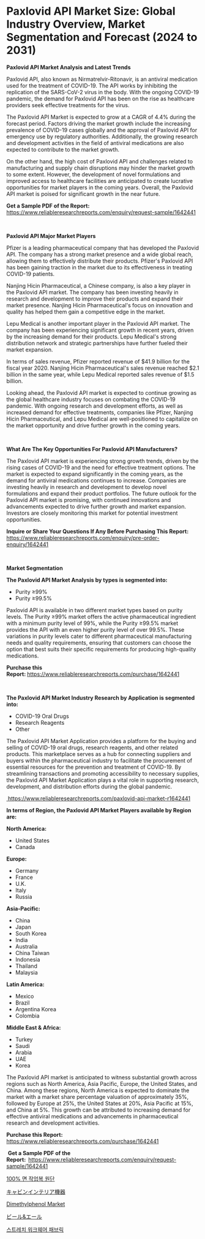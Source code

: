<p><h1>Paxlovid API Market Size: Global Industry Overview, Market Segmentation and Forecast (2024 to 2031)</h1></p><p><strong>Paxlovid API Market Analysis and Latest Trends</strong></p>
<p><p>Paxlovid API, also known as Nirmatrelvir-Ritonavir, is an antiviral medication used for the treatment of COVID-19. The API works by inhibiting the replication of the SARS-CoV-2 virus in the body. With the ongoing COVID-19 pandemic, the demand for Paxlovid API has been on the rise as healthcare providers seek effective treatments for the virus.</p><p>The Paxlovid API Market is expected to grow at a CAGR of 4.4% during the forecast period. Factors driving the market growth include the increasing prevalence of COVID-19 cases globally and the approval of Paxlovid API for emergency use by regulatory authorities. Additionally, the growing research and development activities in the field of antiviral medications are also expected to contribute to the market growth.</p><p>On the other hand, the high cost of Paxlovid API and challenges related to manufacturing and supply chain disruptions may hinder the market growth to some extent. However, the development of novel formulations and improved access to healthcare facilities are anticipated to create lucrative opportunities for market players in the coming years. Overall, the Paxlovid API market is poised for significant growth in the near future.</p></p>
<p><strong>Get a Sample PDF of the Report:&nbsp;</strong> <a href="https://www.reliableresearchreports.com/enquiry/request-sample/1642441">https://www.reliableresearchreports.com/enquiry/request-sample/1642441</a></p>
<p>&nbsp;</p>
<p><strong>Paxlovid API Major Market Players</strong></p>
<p><p>Pfizer is a leading pharmaceutical company that has developed the Paxlovid API. The company has a strong market presence and a wide global reach, allowing them to effectively distribute their products. Pfizer's Paxlovid API has been gaining traction in the market due to its effectiveness in treating COVID-19 patients.</p><p>Nanjing Hicin Pharmaceutical, a Chinese company, is also a key player in the Paxlovid API market. The company has been investing heavily in research and development to improve their products and expand their market presence. Nanjing Hicin Pharmaceutical's focus on innovation and quality has helped them gain a competitive edge in the market.</p><p>Lepu Medical is another important player in the Paxlovid API market. The company has been experiencing significant growth in recent years, driven by the increasing demand for their products. Lepu Medical's strong distribution network and strategic partnerships have further fueled their market expansion.</p><p>In terms of sales revenue, Pfizer reported revenue of $41.9 billion for the fiscal year 2020. Nanjing Hicin Pharmaceutical's sales revenue reached $2.1 billion in the same year, while Lepu Medical reported sales revenue of $1.5 billion.</p><p>Looking ahead, the Paxlovid API market is expected to continue growing as the global healthcare industry focuses on combating the COVID-19 pandemic. With ongoing research and development efforts, as well as increased demand for effective treatments, companies like Pfizer, Nanjing Hicin Pharmaceutical, and Lepu Medical are well-positioned to capitalize on the market opportunity and drive further growth in the coming years.</p></p>
<p>&nbsp;</p>
<p><strong>What Are The Key Opportunities For Paxlovid API Manufacturers?</strong></p>
<p><p>The Paxlovid API market is experiencing strong growth trends, driven by the rising cases of COVID-19 and the need for effective treatment options. The market is expected to expand significantly in the coming years, as the demand for antiviral medications continues to increase. Companies are investing heavily in research and development to develop novel formulations and expand their product portfolios. The future outlook for the Paxlovid API market is promising, with continued innovations and advancements expected to drive further growth and market expansion. Investors are closely monitoring this market for potential investment opportunities.</p></p>
<p><strong>Inquire or Share Your Questions If Any Before Purchasing This Report:</strong> <a href="https://www.reliableresearchreports.com/enquiry/pre-order-enquiry/1642441">https://www.reliableresearchreports.com/enquiry/pre-order-enquiry/1642441</a></p>
<p>&nbsp;</p>
<p><strong>Market Segmentation</strong></p>
<p><strong>The Paxlovid API Market Analysis by types is segmented into:</strong></p>
<p><ul><li>Purity ≥99%</li><li>Purity ≥99.5%</li></ul></p>
<p><p>Paxlovid API is available in two different market types based on purity levels. The Purity ≥99% market offers the active pharmaceutical ingredient with a minimum purity level of 99%, while the Purity ≥99.5% market provides the API with an even higher purity level of over 99.5%. These variations in purity levels cater to different pharmaceutical manufacturing needs and quality requirements, ensuring that customers can choose the option that best suits their specific requirements for producing high-quality medications.</p></p>
<p><strong>Purchase this Report:&nbsp;</strong><a href="https://www.reliableresearchreports.com/purchase/1642441">https://www.reliableresearchreports.com/purchase/1642441</a></p>
<p>&nbsp;</p>
<p><strong>The Paxlovid API Market Industry Research by Application is segmented into:</strong></p>
<p><ul><li>COVID-19 Oral Drugs</li><li>Research Reagents</li><li>Other</li></ul></p>
<p><p>The Paxlovid API Market Application provides a platform for the buying and selling of COVID-19 oral drugs, research reagents, and other related products. This marketplace serves as a hub for connecting suppliers and buyers within the pharmaceutical industry to facilitate the procurement of essential resources for the prevention and treatment of COVID-19. By streamlining transactions and promoting accessibility to necessary supplies, the Paxlovid API Market Application plays a vital role in supporting research, development, and distribution efforts during the global pandemic.</p></p>
<p><a href="https://www.reliableresearchreports.com/paxlovid-api-market-r1642441">&nbsp;https://www.reliableresearchreports.com/paxlovid-api-market-r1642441</a></p>
<p><strong>In terms of Region, the Paxlovid API Market Players available by Region are:</strong></p>
<p>
    <p> <strong> North America: </strong>
        <ul>
            <li>United States</li>
            <li>Canada</li>
        </ul>
        </p> 
    <p> <strong> Europe: </strong>
        <ul>
            <li>Germany</li>
            <li>France</li>
            <li>U.K.</li>
            <li>Italy</li>
            <li>Russia</li>
        </ul>
        </p> 
    <p> <strong> Asia-Pacific: </strong>
        <ul>
            <li>China</li>
            <li>Japan</li>
            <li>South Korea</li>
            <li>India</li>
            <li>Australia</li>
            <li>China Taiwan</li>
            <li>Indonesia</li>
            <li>Thailand</li>
            <li>Malaysia</li>
        </ul>
        </p> 
    <p> <strong> Latin America: </strong>
        <ul>
            <li>Mexico</li>
            <li>Brazil</li>
            <li>Argentina Korea</li>
            <li>Colombia</li>
        </ul>
        </p> 
    <p> <strong> Middle East & Africa: </strong>
        <ul>
            <li>Turkey</li>
            <li>Saudi</li>
            <li>Arabia</li>
            <li>UAE</li>
            <li>Korea</li>
        </ul>
    </p>
    </p>
<p><p>The Paxlovid API market is anticipated to witness substantial growth across regions such as North America, Asia Pacific, Europe, the United States, and China. Among these regions, North America is expected to dominate the market with a market share percentage valuation of approximately 35%, followed by Europe at 25%, the United States at 20%, Asia Pacific at 15%, and China at 5%. This growth can be attributed to increasing demand for effective antiviral medications and advancements in pharmaceutical research and development activities.</p></p>
<p><strong>Purchase this Report: </strong><a href="https://www.reliableresearchreports.com/purchase/1642441">https://www.reliableresearchreports.com/purchase/1642441</a></p>
<p>&nbsp;<strong>Get a Sample PDF of the Report:&nbsp;&nbsp;</strong><a href="https://www.reliableresearchreports.com/enquiry/request-sample/1642441">https://www.reliableresearchreports.com/enquiry/request-sample/1642441</a></p>
<p><strong></strong></p>
<p><p><a href="https://medium.com/@bruceabernathy2022/100-%EB%A9%B4-%EC%9B%8C%ED%81%AC%EC%9B%A8%EC%96%B4-%EC%9B%90%EB%8B%A8-%EC%8B%9C%EC%9E%A5%EC%9D%98-%EC%8B%AC%EB%8F%84-%EC%9E%88%EB%8A%94-%EB%B6%84%EC%84%9D-%EB%8F%99%ED%96%A5-%EC%8B%9C%EC%9E%A5-%EC%84%B8%EB%B6%84%ED%99%94-%EB%B0%8F-%EA%B2%BD%EC%9F%81-%EB%B6%84%EC%84%9D-957ae3075861">100% 면 작업복 원단</a></p><p><a href="https://medium.com/@billyhopkins526/%E3%82%AD%E3%83%A3%E3%83%93%E3%83%B3%E3%82%A4%E3%83%B3%E3%83%86%E3%83%AA%E3%82%A2%E8%A3%85%E7%BD%AE%E5%B8%82%E5%A0%B4%E3%81%AF-2024%E5%B9%B4%E3%81%8B%E3%82%892031%E5%B9%B4%E3%81%BE%E3%81%A7%E3%81%AE%E6%88%90%E9%95%B7%E8%A6%8B%E9%80%9A%E3%81%97%E3%81%A7-%E5%B8%82%E5%A0%B4%E3%81%AE%E5%82%BE%E5%90%91%E5%88%86%E6%9E%90%E3%81%AB%E3%82%88%E3%82%8A-%E3%82%A2%E3%83%97%E3%83%AA%E3%82%B1%E3%83%BC%E3%82%B7%E3%83%A7%E3%83%B3-%E5%9C%B0%E5%9F%9F%E3%81%AE%E8%A6%8B%E9%80%9A%E3%81%97-%E5%8F%8E%E7%9B%8A%E3%82%92%E8%B8%8F%E3%81%BE%E3%81%88%E3%81%A612-cagr%E3%81%AB%E9%81%94%E3%81%99%E3%82%8B%E3%81%A8%E4%BA%88%E6%B8%AC%E3%81%95%E3%82%8C%E3%81%A6%E3%81%84%E3%81%BE%E3%81%99-b3356d1fa1ba">キャビンインテリア機器</a></p><p><a href="https://github.com/RoccoManning/Market-Research-Report-List-5/blob/main/dimethylphenol-market.md">Dimethylphenol Market</a></p><p><a href="https://medium.com/@billyhopkins526/%E3%83%93%E3%83%BC%E3%83%AB-%E3%82%A8%E3%83%BC%E3%83%AB%E5%B8%82%E5%A0%B4%E3%81%B8%E3%81%AE%E6%B7%B1%E3%81%84%E3%83%80%E3%82%A4%E3%83%96-%E3%83%88%E3%83%AC%E3%83%B3%E3%83%89-%E5%B8%82%E5%A0%B4%E3%82%BB%E3%82%B0%E3%83%A1%E3%83%B3%E3%83%86%E3%83%BC%E3%82%B7%E3%83%A7%E3%83%B3-%E7%AB%B6%E4%BA%89%E5%88%86%E6%9E%90-d701327462b9">ビール&エール</a></p><p><a href="https://medium.com/@bruceabernathy2022/%EC%8B%A0%EC%B6%95-%EC%9B%8C%ED%81%AC%EC%9B%A8%EC%96%B4-%EC%9B%90%EB%8B%A8-%EC%8B%9C%EC%9E%A5-2024%EB%85%84%EB%B6%80%ED%84%B0-2031%EB%85%84%EA%B9%8C%EC%A7%80%EC%9D%98-%EA%B8%80%EB%A1%9C%EB%B2%8C-%EC%8B%9C%EC%9E%A5-%EB%8F%99%ED%96%A5-%EB%B0%8F-%ED%8C%90%EB%A7%A4-%EB%8F%99%ED%96%A5-14f9435a2db7">스트레치 워크웨어 패브릭</a></p></p>